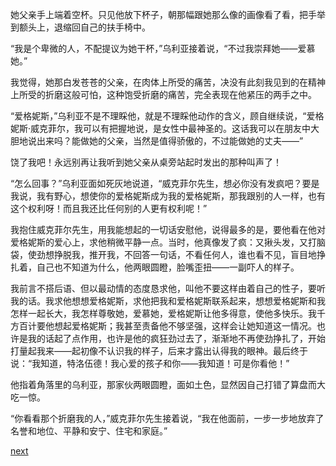 
她父亲手上端着空杯。只见他放下杯子，朝那幅跟她那么像的画像看了看，把手举到额头上，退缩回自己的扶手椅中。

“我是个卑微的人，不配提议为她干杯，”乌利亚接着说，“不过我崇拜她——爱慕她。”

我觉得，她那白发苍苍的父亲，在肉体上所受的痛苦，决没有此刻我见到的在精神上所受的折磨这般可怕，这种饱受折磨的痛苦，完全表现在他紧压的两手之中。

“爱格妮斯，”乌利亚不是不理睬他，就是不理睬他动作的含义，顾自继续说，“爱格妮斯·威克菲尔，我可以有把握地说，是女性中最神圣的。这话我可以在朋友中大胆地说出来吗？能做她的父亲，当然是值得骄傲的，不过能做她的丈夫——”

饶了我吧！永远别再让我听到她父亲从桌旁站起时发出的那种叫声了！

“怎么回事？”乌利亚面如死灰地说道，“威克菲尔先生，想必你没有发疯吧？要是我说，我有野心，想使你的爱格妮斯成为我的爱格妮斯，那我跟别的人一样，也有这个权利呀！而且我还比任何别的人更有权利呢！”

我抱住威克菲尔先生，用我能想起的一切话安慰他，说得最多的是，要他看在他对爱格妮斯的爱心上，求他稍微平静一点。当时，他真像发了疯：又揪头发，又打脑袋，使劲想挣脱我，推开我，不回答一句话，不看任何人，谁也看不见，盲目地挣扎着，自己也不知道为什么，他两眼圆瞪，脸嘴歪扭——一副吓人的样子。

我前言不搭后语、但以最动情的态度恳求他，叫他不要这样由着自己的性子，要听我的话。我求他想想爱格妮斯，求他把我和爱格妮斯联系起来，想想爱格妮斯和我怎样一起长大，我怎样尊敬她，爱慕她，爱格妮斯让他多得意，使他多快乐。我千方百计要他想起爱格妮斯；我甚至责备他不够坚强，这样会让她知道这一情况。也许是我的话起了点作用，也许是他的疯狂劲过去了，渐渐地不再使劲挣扎了，开始打量起我来——起初像不认识我的样子，后来才露出认得我的眼神。最后终于说：“我知道，特洛伍德！我心爱的孩子和你——我知道！可是你看他！”

他指着角落里的乌利亚，那家伙两眼圆瞪，面如土色，显然因自己打错了算盘而大吃一惊。

“你看看那个折磨我的人，”威克菲尔先生接着说，“我在他面前，一步一步地放弃了名誉和地位、平静和安宁、住宅和家庭。”

[next](page509.md)